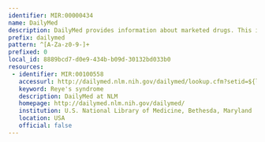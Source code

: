```yaml
---
identifier: MIR:00000434
name: DailyMed
description: DailyMed provides information about marketed drugs. This information includes FDA labels (package inserts). The Web site provides a standard, comprehensive, up-to-date, look-up and download resource of medication content and labeling as found in medication package inserts. Drug labeling is the most recent submitted to the Food and Drug Administration (FDA) and currently in use; it may include, for example, strengthened warnings undergoing FDA review or minor editorial changes. These labels have been reformatted to make them easier to read.
prefix: dailymed
pattern: ^[A-Za-z0-9-]+
prefixed: 0
local_id: 8889bcd7-d0e9-434b-b09d-30132bd033b0
resources:
 - identifier: MIR:00100558
   accessurl: http://dailymed.nlm.nih.gov/dailymed/lookup.cfm?setid=${lid}
   keyword: Reye's syndrome
   description: DailyMed at NLM
   homepage: http://dailymed.nlm.nih.gov/dailymed/
   institution: U.S. National Library of Medicine, Bethesda, Maryland
   location: USA
   official: false
---
```

